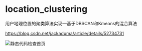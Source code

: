 # location_clustering
用户地理位置的聚类算法实现—基于DBSCAN和Kmeans的混合算法

https://blog.csdn.net/jackaduma/article/details/52734731

![静态代码检查首页](https://github.com/jackaduma/location_clustering/blob/master/alipay.jpg)
